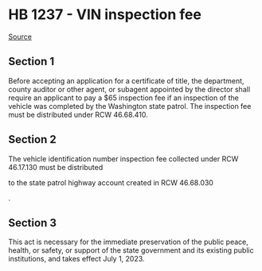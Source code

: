 # HB 1237 - VIN inspection fee

[Source](http://lawfilesext.leg.wa.gov/biennium/2023-24/Pdf/Bills/House%20Bills/1237.pdf)

## Section 1
Before accepting an application for a certificate of title, the department, county auditor or other agent, or subagent appointed by the director shall require an applicant to pay a $65 inspection fee if an inspection of the vehicle was completed by the Washington state patrol. The inspection fee must be distributed under RCW 46.68.410.

## Section 2
The vehicle identification number inspection fee collected under RCW 46.17.130 must be distributed

to the state patrol highway account created in RCW 46.68.030

.

## Section 3
This act is necessary for the immediate preservation of the public peace, health, or safety, or support of the state government and its existing public institutions, and takes effect July 1, 2023.
